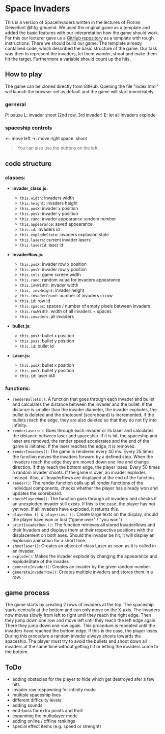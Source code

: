 # Space Invaders
This is a version of SpaceInvaders written in the lectures of Florian Geiselhart @hfg-gmuend.
We used the original game as a template and added the basic features with our interpretation how the game should work.
For this our lecturer gave us a [GitHub repository](github.com/hfgcoding/01_03_spacebase/) as a template with rough instructions.
There we should build our game. The template already contained code, which described the basic structure of the game.
Our task was then to represent the invaders, let them wander, shoot and make them hit the target.
Furthermore a variable should count up the hits.

## How to play
The game can be cloned directly from GitHub.
Opening the file "index.html" will launch the browser set as default and the game will start immediately.

### gerneral
<kdb>P</kdb>: pause
<kdb>L</kdb>: invader shoot (2nd row, 3rd invader)
<kdb>E</kdb>: let all invaders explode

### spaceship controls
<kdb>←</kdb>: move left
<kdb>→</kdb>: move right
<kdb>space</kdb>: shoot

> You can also use the buttons on the left.

## code structure

### classes:  
* **invader_class.js:**
  * `this.width`: invaders width
  * `this.height`: invaders height
  * `this.posX`: invader x position
  * `this.posY`: invader y position
  * `this.rand`: invader appearance random number
  * `this.appearance`: saved appearance
  * `this.id`: invaders id
  * `this.explodeState`: invaders explosion state
  * `this.lasers`: current invader lasers
  * `this.laserId`: laser id

* **InvaderRow.js:**
  * `this.posX`: invader row x position
  * `this.posY`: invader row y position
  * `this.cols`: game screen width
  * `this.rand`: random value for invaders appearance
  * `this.invWidth`: invader width
  * `this. invHeight`: invader height
  * `this.invaderCount`: number of invaders in row
  * `this.id`: row id
  * `this.spaces`: spaces / number of empty pixels between invaders
  * `this.rowWidth`: width of all invaders + spaces
  * `this.invaders`: all invaders

* **bullet.js:**
  * `this.posX`: bullet x position
  * `this.posY`: bullet y position
  * `this.id`: bullet id

* **Laser.js:**
  * `this.posX`: bullet x position
  * `this.posY`: bullet y position
  * `this.id`: laser id#

### functions:
* `renderBullets()`: A function that goes through each invader and bullet and calculates the distance between the invader and the bullet. If the distance is smaller than the invader diameter, the invader explodes, the bullet is deleted and the shotcount (scoreboard) is incremented. If the bullets reach the edge, they are also deleted so that they do not fly into infinity.  
* `renderLasers()`: Goes through each invader or its laser and calculates the distance between laser and spaceship. If it is hit, the spaceship and laser are removed, the render speed accelerates and the end of the game is initiated. If the laser reaches the edge, it is removed.  
* `renderInvaders()`: The game is rendered every 40 ms. Every 25 times the function moves the invaders forward by a defined step. When the invaders reach the edge they are moved down one line and change direction. If they reach the bottom edge, the player loses. Every 50 times a random invader shoots. If the game is over, an invader explodes instead. Also, all InvaderRows are displayed at the end of the function.  
* `render()`: The render function calls up all render functions of the individual components, checks whether the player has already won and updates the scoreboard.  
* `checkPlayerWon()`: The function goes through all invaders and checks if an unexploded invader still exists. If this is the case, the player has not yet won. If all invaders have exploded, it returns this.  
* `playerWon () & playerLost ()`: Create large texts on the display, should the player have won or lost ("game over" / "you won")  
* `printInvaderRow ()`: The function retrieves all stored InvaderRows and their Invaders and displays them at their respective positions with the displacement on both axes. Should the invader be hit, it will display an explosion animation for a short time.  
* `shootlaser()`: Creates an object of class Laser as soon as it is called in an invader.  
* `explode()`: Makes the invader explode by changing the appearance and explodeState of the invader.  
* `generateInvader()`: Creates an invader by the given random number.  
* `generateInvaderRow()`: Creates multiple invaders and stores them in a row.  

## game process

The game starts by creating 2 rows of invaders at the top.
The spaceship starts centrally at the bottom and can only move on the X-axis.
The invaders now moves slowly from left to right until they reach the right edge.
Then they jump down one row and move left until they reach the left edge again.
There they jump down one row again.
This procedure is repeated until the invaders have reached the bottom edge.
If this is the case, the player loses. During this procedure a random invader always shoots towards the spaceship.
The player must try to avoid the bullets and shoot down all invaders at the same time without getting hit or letting the invaders come to the bottom.

## ToDo
* adding obstacles for the player to hide which get destroyed afer a few hits
* invader row respawning for infinity mode
* multiple spaceship lives
* different difficulty levels
* adding sounds
* end-boss for extra points and thrill
* expandnig the multiplayer mode
* adding online / offline rankings
* special effect items (e.g. speed or strenght)

